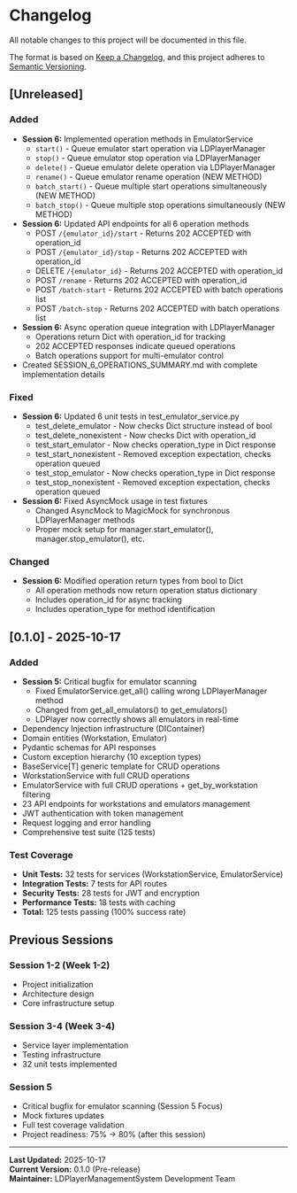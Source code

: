 # Changelog

All notable changes to this project will be documented in this file.

The format is based on [Keep a Changelog](https://keepachangelog.com/en/1.0.0/),
and this project adheres to [Semantic Versioning](https://semver.org/spec/v2.0.0.html).

## [Unreleased]

### Added
- **Session 6:** Implemented operation methods in EmulatorService
  - `start()` - Queue emulator start operation via LDPlayerManager
  - `stop()` - Queue emulator stop operation via LDPlayerManager
  - `delete()` - Queue emulator delete operation via LDPlayerManager
  - `rename()` - Queue emulator rename operation (NEW METHOD)
  - `batch_start()` - Queue multiple start operations simultaneously (NEW METHOD)
  - `batch_stop()` - Queue multiple stop operations simultaneously (NEW METHOD)
- **Session 6:** Updated API endpoints for all 6 operation methods
  - POST `/{emulator_id}/start` - Returns 202 ACCEPTED with operation_id
  - POST `/{emulator_id}/stop` - Returns 202 ACCEPTED with operation_id
  - DELETE `/{emulator_id}` - Returns 202 ACCEPTED with operation_id
  - POST `/rename` - Returns 202 ACCEPTED with operation_id
  - POST `/batch-start` - Returns 202 ACCEPTED with batch operations list
  - POST `/batch-stop` - Returns 202 ACCEPTED with batch operations list
- **Session 6:** Async operation queue integration with LDPlayerManager
  - Operations return Dict with operation_id for tracking
  - 202 ACCEPTED responses indicate queued operations
  - Batch operations support for multi-emulator control
- Created SESSION_6_OPERATIONS_SUMMARY.md with complete implementation details

### Fixed
- **Session 6:** Updated 6 unit tests in test_emulator_service.py
  - test_delete_emulator - Now checks Dict structure instead of bool
  - test_delete_nonexistent - Now checks Dict with operation_id
  - test_start_emulator - Now checks operation_type in Dict response
  - test_start_nonexistent - Removed exception expectation, checks operation queued
  - test_stop_emulator - Now checks operation_type in Dict response
  - test_stop_nonexistent - Removed exception expectation, checks operation queued
- **Session 6:** Fixed AsyncMock usage in test fixtures
  - Changed AsyncMock to MagicMock for synchronous LDPlayerManager methods
  - Proper mock setup for manager.start_emulator(), manager.stop_emulator(), etc.

### Changed
- **Session 6:** Modified operation return types from bool to Dict
  - All operation methods now return operation status dictionary
  - Includes operation_id for async tracking
  - Includes operation_type for method identification

## [0.1.0] - 2025-10-17

### Added
- **Session 5:** Critical bugfix for emulator scanning
  - Fixed EmulatorService.get_all() calling wrong LDPlayerManager method
  - Changed from get_all_emulators() to get_emulators()
  - LDPlayer now correctly shows all emulators in real-time
- Dependency Injection infrastructure (DIContainer)
- Domain entities (Workstation, Emulator)
- Pydantic schemas for API responses
- Custom exception hierarchy (10 exception types)
- BaseService[T] generic template for CRUD operations
- WorkstationService with full CRUD operations
- EmulatorService with full CRUD operations + get_by_workstation filtering
- 23 API endpoints for workstations and emulators management
- JWT authentication with token management
- Request logging and error handling
- Comprehensive test suite (125 tests)

### Test Coverage
- **Unit Tests:** 32 tests for services (WorkstationService, EmulatorService)
- **Integration Tests:** 7 tests for API routes
- **Security Tests:** 28 tests for JWT and encryption
- **Performance Tests:** 18 tests with caching
- **Total:** 125 tests passing (100% success rate)

## Previous Sessions

### Session 1-2 (Week 1-2)
- Project initialization
- Architecture design
- Core infrastructure setup

### Session 3-4 (Week 3-4)
- Service layer implementation
- Testing infrastructure
- 32 unit tests implemented

### Session 5
- Critical bugfix for emulator scanning (Session 5 Focus)
- Mock fixtures updates
- Full test coverage validation
- Project readiness: 75% → 80% (after this session)

---

**Last Updated:** 2025-10-17  
**Current Version:** 0.1.0 (Pre-release)  
**Maintainer:** LDPlayerManagementSystem Development Team
